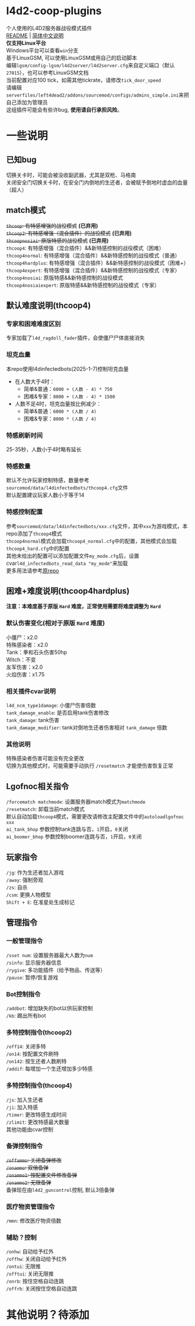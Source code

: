 # l4d2-coop-plugins
个人使用的L4D2服务器战役模式插件  
[README](README.md) | [简体中文说明](README_zh_CN.md)  
**仅支持Linux平台**  
Windows平台可以查看`win`分支  
基于LinuxGSM, 可以使用LinuxGSM或用自己的启动脚本  
编辑`lgsm/config-lgsm/l4d2server/l4d2server.cfg`来自定义端口（默认`27015`），也可以参考LinuxGSM文档  
当前配置对应100 tick，如需其他tickrate，请修改`tick_door_speed`  
请编辑`serverfiles/left4dead2/addons/sourcemod/configs/admins_simple.ini`来把自己添加为管理员  
这组插件可能会有些许bug, **使用请自行承担风险**。  

# 一些说明

## 已知bug
切换关卡时，可能会被没收副武器，尤其是双枪、马格南  
关闭安全门切换关卡时，在安全门内倒地的生还者，会被赋予倒地时虚血的血量（超人）  

## match模式
~~`thcoop`: 有特感增强的战役模式~~ **(已弃用)**  
~~`thcoop2`: 有特感增强（混合插件）的战役模式~~ **(已弃用)**  
~~`thcoopnosiai`: 原版特感的战役模式~~ **(已弃用)**  
`thcoop4`: 有特感增强（混合插件）&&新特感控制的战役模式（困难）  
`thcoop4normal`: 有特感增强（混合插件）&&新特感控制的战役模式（普通）  
`thcoop4hardplus`: 有特感增强（混合插件）&&新特感控制的战役模式（困难+）  
`thcoop4expert`: 有特感增强（混合插件）&&新特感控制的战役模式（专家）  
`thcoop4nosiai`: 原版特感&&新特感控制的战役模式  
`thcoop4nosiaiexpert`: 原版特感&&新特感控制的战役模式（专家）  

## 默认难度说明(thcoop4)
### 专家和困难难度区别
专家加载了`l4d_ragdoll_fader`插件，会使僵尸尸体直接消失
### 坦克血量
本repo使用l4dinfectedbots(2025-1-7)控制坦克血量
 - 在人数大于4时：
   - 简单&普通：`6000 + (人数 - 4) * 750`
   - 困难&专家：`8000 + (人数 - 4) * 1500`
 - 人数不足4时，坦克血量按比例减少：
   - 简单&普通：`6000 * (人数 / 4)`
   - 困难&专家：`8000 * (人数 / 4)`
### 特感刷新时间
25-35秒，人数小于4时略有延长
### 特感数量
默认不允许玩家控制特感，数量参考`sourcemod/data/l4dinfectedbots/thcoop4.cfg`文件  
默认配置建议玩家人数小于等于14  
### 特感控制配置
参考`sourcemod/data/l4dinfectedbots/xxx.cfg`文件，其中`xxx`为游戏模式，本repo添加了`thcoop4`模式  
`thcoop4normal`模式会加载`thcoop4_normal.cfg`中的配置，其他模式会加载`thcoop4_hard.cfg`中的配置  
其他未给出的配置可以添加配置文件`my_mode.cfg`后，设置cvar`l4d_infectedbots_read_data "my_mode"`来加载  
更多用法请参考[原repo](https://github.com/fbef0102/L4D1_2-Plugins/tree/9c92b6c245690997922f203d1be23e47f983b0c2/l4dinfectedbots)  

## 困难+难度说明(thcoop4hardplus)
**注意：本难度基于原版 `Hard` 难度，正常使用需要将难度调整为 `Hard`**  
### 默认伤害变化(相对于原版 `Hard` 难度)
小僵尸：x2.0  
特殊感染者：x2.0  
Tank：拳和石头伤害50hp  
Witch：不变  
友军伤害：x2.0  
火焰伤害：x1.75  
### 相关插件cvar说明
`l4d_ncm_type1damage`: 小僵尸伤害倍数  
`tank_damage_enable`: 是否启用tank伤害修改  
`tank_damage`: tank伤害  
`tank_damage_modifier`: tank对倒地生还者伤害相对 `tank_damage` 倍数  
### 其他说明
特殊感染者伤害可能没有完全更改  
切换为其他模式时，可能需要手动执行 `/resetmatch` 才能使伤害恢复正常  

## Lgofnoc相关指令
`/forcematch matchmode`: 设置服务器match模式为`matchmode`  
`/resetmatch`: 卸载当前match模式  
默认自动加载`thcoop4`模式，需要更改请修改主配置文件中的`autoloadlgofnoc xxx`  
`ai_tank_bhop` 参数控制tank连跳与否，`1`开启，`0`关闭  
`ai_boomer_bhop` 参数控制boomer连跳与否，`1`开启，`0`关闭  

## 玩家指令
`/jg`: 作为生还者加入游戏  
`/away`: 强制旁观  
`/zs`: 自杀  
`/csm`: 更换人物模型  
`Shift + E`: 在准星处生成标记  

## 管理指令
### 一般管理指令
`/sset num`: 设置服务器最大人数为`num`  
`/sinfo`: 显示服务器信息  
`/rygive`: 多功能插件（给予物品、传送等）  
`/pause`: 暂停/恢复游戏  
### Bot控制指令
`/addbot`: 增加缺失的bot以供玩家控制  
`/kb`: 踢出所有bot  
### 多特控制指令(thcoop2)
`/off14`: 关闭多特  
`/on14`: 按配置文件刷特  
`/on142`: 按生还者人数刷特  
`/addif`: 每增加一个生还增加多少特感  
### 多特控制指令(thcoop4)
`/js`: 加入生还者  
`/ji`: 加入特感  
`/timer`: 更改特感生成时间  
`/zlimit`: 更改特感最大数量  
其他功能由cvar控制  
### 备弹控制指令
~~`/offammo`: 关闭备弹修改~~  
~~`/onammo`: 双倍备弹~~  
~~`/onammo1`: 按配置文件修改备弹~~  
~~`/onammo2`: 无限备弹~~  
备弹现在由`l4d2_guncontrol`控制, 默认3倍备弹  
### 医疗物资管理指令
`/mmn`: 修改医疗物资倍数  
### 辅助？控制
`/onhw`: 自动给予红外  
`/offhw`: 关闭自动给予红外  
`/ontui`: 无限推  
`/offtui`: 关闭无限推  
`/onrb`: 按住空格自动连跳  
`/offrb`: 关闭按住空格自动连跳  

# 其他说明？待添加
